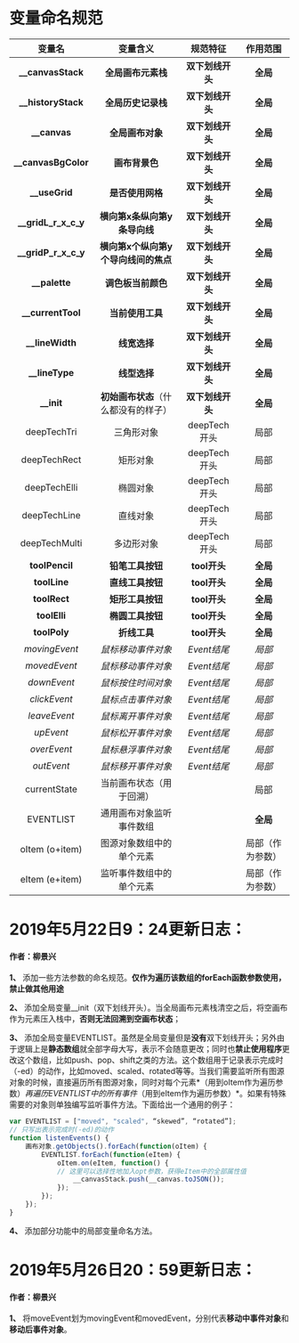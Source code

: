 # 变量命名规范
|       变量名        |               变量含义               |     规范特征     |     作用范围     |
| :-----------------: | :----------------------------------: | :--------------: | :--------------: |
|  **__canvasStack**  |          **全局画布元素栈**          | **双下划线开头** |     **全局**     |
| **__historyStack**  |          **全局历史记录栈**          | **双下划线开头** |     **全局**     |
|    **__canvas**     |           **全局画布对象**           | **双下划线开头** |     **全局**     |
| **__canvasBgColor** |            **画布背景色**            | **双下划线开头** |     **全局**     |
|    **__useGrid**    |           **是否使用网格**           | **双下划线开头** |     **全局**     |
| **__gridL_r_x_c_y** |     **横向第x条纵向第y条导向线**     | **双下划线开头** |     **全局**     |
| **__gridP_r_x_c_y** | **横向第x个纵向第y个导向线间的焦点** | **双下划线开头** |     **全局**     |
|    **__palette**    |          **调色板当前颜色**          | **双下划线开头** |     **全局**     |
|  **__currentTool**  |           **当前使用工具**           | **双下划线开头** |     **全局**     |
|   **__lineWidth**   |             **线宽选择**             | **双下划线开头** |     **全局**     |
|   **__lineType**    |             **线型选择**             | **双下划线开头** |     **全局**     |
|     **__init**      | **初始画布状态**（什么都没有的样子） | **双下划线开头** |     **全局**     |
|     deepTechTri     |              三角形对象              |   deepTech开头   |       局部       |
|    deepTechRect     |               矩形对象               |   deepTech开头   |       局部       |
|    deepTechElli     |               椭圆对象               |   deepTech开头   |       局部       |
|    deepTechLine     |               直线对象               |   deepTech开头   |       局部       |
|    deepTechMulti    |              多边形对象              |   deepTech开头   |       局部       |
|   **toolPencil**    |           **铅笔工具按钮**           |   **tool开头**   |     **全局**     |
|    **toolLine**     |           **直线工具按钮**           |   **tool开头**   |     **全局**     |
|    **toolRect**     |           **矩形工具按钮**           |   **tool开头**   |     **全局**     |
|    **toolElli**     |           **椭圆工具按钮**           |   **tool开头**   |     **全局**     |
|    **toolPoly**     |             **折线工具**             |   **tool开头**   |     **全局**     |
|     *movingEvent*     |          *鼠标移动事件对象*          |   *Event结尾*    |      *局部*      |
| *movedEvent* | *鼠标移动事件对象* |*Event结尾*|*局部*|
|     *downEvent*     |          *鼠标按住时间对象*          |   *Event结尾*    |      *局部*      |
|    *clickEvent*     |          *鼠标点击事件对象*          |   *Event结尾*    |      *局部*      |
|    *leaveEvent*     |          *鼠标离开事件对象*          |   *Event结尾*    |      *局部*      |
|      *upEvent*      |          *鼠标松开事件对象*          |   *Event结尾*    |      *局部*      |
|     *overEvent*     |          *鼠标悬浮事件对象*          |   *Event结尾*    |      *局部*      |
|     *outEvent*      |          *鼠标移开事件对象*          |   *Event结尾*    |      *局部*      |
|    currentState     |       当前画布状态（用于回溯）       |                  |       局部       |
|      EVENTLIST      |       通用画布对象监听事件数组       |                  |     **全局**     |
|   oItem (o+item)    |       图源对象数组中的单个元素       |                  | 局部（作为参数） |
|   eItem (e+item)    |       监听事件数组中的单个元素       |                  | 局部（作为参数） |

# 2019年5月22日9：24更新日志：

#### 作者：柳景兴

**1、** 添加一些方法参数的命名规范。**仅作为遍历该数组的forEach函数参数使用，禁止做其他用途**

**2、** 添加全局变量__init（双下划线开头）。当全局画布元素栈清空之后，将空画布作为元素压入栈中，**否则无法回溯到空画布状态**；

**3、** 添加全局变量EVENTLIST。虽然是全局变量但是**没有**双下划线开头；另外由于逻辑上是**静态数组**就全部字母大写，表示不会随意更改；同时也**禁止使用程序**更改这个数组，比如push、pop、shift之类的方法。这个数组用于记录表示完成时（-ed）的动作，比如moved、scaled、rotated等等。当我们需要监听所有图源对象的时候，直接遍历所有图源对象，同时对每个元素*（用到oItem作为遍历参数）*再遍历EVENTLIST中的所有事件*（用到eItem作为遍历参数）*。如果有特殊需要的对象则单独编写监听事件方法。下面给出一个通用的例子：

```javascript
var EVENTLIST = ["moved", "scaled", “skewed”, “rotated”]; 
// 只写出表示完成时(-ed)的动作 
function listenEvents() {
    画布对象.getObjects().forEach(function(oItem) {
        EVENTLIST.forEach(function(eItem) {
            oItem.on(eItem, function() {
            // 这里可以选择性地加入opt参数，获得eItem中的全部属性值
                __canvasStack.push(__canvas.toJSON());
            });
        });
    });
}

```

**4、** 添加部分功能中的局部变量命名方法。

# 2019年5月26日20：59更新日志：

#### 作者：柳景兴

**1、** 将moveEvent划为movingEvent和movedEvent，分别代表**移动中事件对象**和**移动后事件对象**。